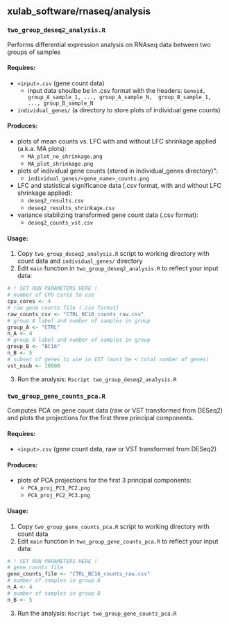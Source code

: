 ## xulab_software/rnaseq/analysis

### `two_group_deseq2_analysis.R`
Performs differential expression analysis on RNAseq data between two groups of samples

#### Requires:
* `<input>.csv` (gene count data)
  * input data shoulbe be in .csv format with the headers: `Geneid, group_A_sample_1, ..., group_A_sample_N, 
  group_B_sample_1, ..., group_B_sample_N`
* `individual_genes/` (a directory to store plots of individual gene counts)

#### Produces:
* plots of mean counts vs. LFC with and without LFC shrinkage applied (a.k.a. MA plots):
  * `MA_plot_no_shrinkage.png`
  * `MA_plot_shrinkage.png`
* plots of individual gene counts (stored in individual_genes directory)":
  * `individual_genes/<gene_name>_counts.png`
* LFC and statistical significance data (.csv format, with and without LFC shrinkage applied):
  * `deseq2_results.csv`
  * `deseq2_results_shrinkage.csv`
* variance stabilizing transformed gene count data (.csv format): 
  * `deseq2_counts_vst.csv`

#### Usage:
1. Copy `two_group_deseq2_analysis.R` script to working directory with count data and `individual_genes/` directory
2. Edit `main` function in `two_group_deseq2_analysis.R` to reflect your input data: 
```R
# ! SET RUN PARAMETERS HERE !
# number of CPU cores to use
cpu_cores <- 4
# raw gene counts file (.csv format)
raw_counts_csv <- "CTRL_BC16_counts_raw.csv"
# group A label and number of samples in group
group_A <- "CTRL"
n_A <- 4
# group A label and number of samples in group
group_B <- "BC16" 
n_B <- 5
# subset of genes to use in VST (must be < total number of genes)
vst_nsub <- 10000
```
3. Run the analysis: `Rscript two_group_deseq2_analysis.R`

### `two_group_gene_counts_pca.R`
Computes PCA on gene count data (raw or VST transformed from DESeq2) and plots the projections for the first three 
principal components.

#### Requires:
* `<input>.csv` (gene count data, raw or VST transformed from DESeq2)

#### Produces:
* plots of PCA projections for the first 3 principal components:
  * `PCA_proj_PC1_PC2.png`
  * `PCA_proj_PC2_PC3.png`

#### Usage: 
1. Copy `two_group_gene_counts_pca.R` script to working directory with count data
2. Edit `main` function in `two_group_gene_counts_pca.R` to reflect your input data: 
```R
# ! SET RUN PARAMETERS HERE !
# gene counts file
gene_counts_file <- "CTRL_BC16_counts_raw.csv"
# number of samples in group A
n_A <- 4
# number of samples in group B
n_B <- 5
```
3. Run the analysis: `Rscript two_group_gene_counts_pca.R`
